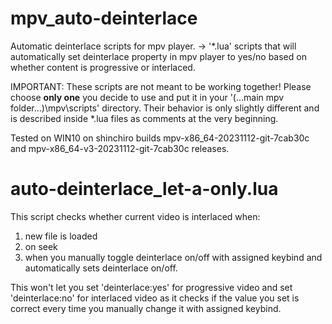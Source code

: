 # mpv_auto-deinterlace
Automatic deinterlace scripts for mpv player.
-> '*.lua' scripts that will automatically set deinterlace property in mpv player to yes/no based on whether content is progressive or interlaced.

IMPORTANT: These scripts are not meant to be working together!
Please choose **only one** you decide to use and put it in your '(...main mpv folder...)\mpv\scripts\' directory.
Their behavior is only slightly different and is described inside *.lua files as comments at the very beginning.

Tested on WIN10 on shinchiro builds mpv-x86_64-20231112-git-7cab30c and mpv-x86_64-v3-20231112-git-7cab30c releases.

# auto-deinterlace_let-a-only.lua
This script checks whether current video is interlaced when:
1. new file is loaded
2. on seek
3. when you manually toggle deinterlace on/off with assigned keybind
and automatically sets deinterlace on/off.

This won't let you set 'deinterlace:yes' for progressive video and
set 'deinterlace:no' for interlaced video as it
checks if the value you set is correct every time you manually change it with assigned keybind.
